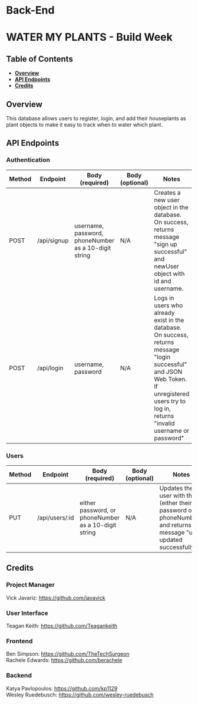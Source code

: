 # Back-End

# WATER MY PLANTS - Build Week
## Table of Contents
- **[Overview](#overview)**<br>
- **[API Endpoints](#api-endpoints)**<br>
- **[Credits](#credits)**<br>
## <a name='overview'></a>Overview
This database allows users to register, login, and add their houseplants as plant objects to make it easy to track when to water which plant.
## API Endpoints
### Authentication
Method | Endpoint | Body (required) | Body (optional) | Notes
| ----- | ----------------- | -------------------- | --------------------- | ------------------ |
POST | /api/signup | username, password, phoneNumber as a 10-digit string | N/A | Creates a new user object in the database. On success, returns message "sign up successful" and newUser object with id and username. |
POST | /api/login |  username, password | N/A | Logs in users who already exist in the database. On success, returns message "login successful" and JSON Web Token. If unregistered users try to log in, returns "invalid username or password" |
### Users
Method | Endpoint | Body (required) | Body (optional) | Notes
| ----- | ----------------- | -------------------- | --------------------- | ------------------ |
PUT | /api/users/:id | either password, or phoneNumber as a 10-digit string | N/A | Updates the user with this id (either their password or phoneNumber), and returns message "user updated successfully" |

## Credits
### Project Manager
Vick Javariz: https://github.com/javavick
### User Interface
Teagan Keith: https://github.com/Teagankeith
### Frontend
Ben Simpson: https://github.com/TheTechSurgeon <br>
Rachele Edwards: https://github.com/berachele
### Backend
Katya Pavlopoulos: https://github.com/kp1129 <br>
Wesley Ruedebusch: https://github.com/wesley-ruedebusch